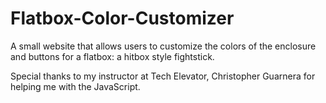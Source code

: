 # Flatbox-Color-Customizer
A small website that allows users to customize the colors of the enclosure and buttons for a flatbox: a hitbox style fightstick.

Special thanks to my instructor at Tech Elevator, Christopher Guarnera for helping me with the JavaScript.
